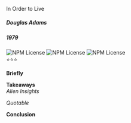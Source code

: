 In Order to Live
##### Douglas Adams
##### 1979

![NPM License](https://img.shields.io/badge/-sci_fi-blue) ![NPM License](https://img.shields.io/badge/-humor-blue) ![NPM License](https://img.shields.io/badge/-fiction-blue) 
<br>
⭐⭐⭐

**Briefly** <br>


**Takeaways**<br>
*Alien Insights*<br>


*Quotable*<br>


**Conclusion**<br>


<br><br>
```

```

